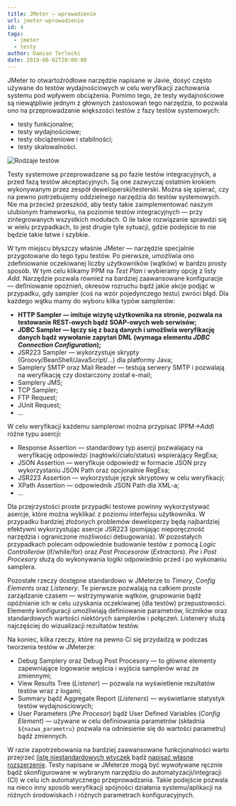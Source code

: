 ```yaml
---
title: JMeter — wprowadzenie
url: jmeter-wprowadzenie
id: 4
tags:
  - jmeter
  - testy
author: Damian Terlecki
date: 2019-06-02T20:00:00
---
```


JMeter to otwartoźródłowe narzędzie napisane w Javie, dosyć często używane do testów wydajnościowych w celu weryfikacji zachowania systemu pod wpływem obciążenia. Pomimo tego, że testy wydajnościowe są niewątpliwie jednym z głównych zastosowań tego narzędzia, to pozwala ono na przeprowadzanie większości testów z fazy testów systemowych:
- testy funkcjonalne;
- testy wydajnościowe;
- testy obciążeniowe i stabilności;
- testy skalowalności.

<img style="background: white" src="/img/hq/testy-systemowe.png" alt="Rodzaje testów" title="Typy testów">

Testy systemowe przeprowadzane są po fazie testów integracyjnych, a przed fazą testów akceptacyjnych. Są one zazwyczaj ostatnim krokiem wykonywanym przez zespół deweloperski/testerski. Można się spierać, czy na pewno potrzebujemy oddzielnego narzędzia do testów systemowych. Nie ma przecież przeszkód, aby testy takie zaimplementować naszym ulubionym frameworku, na poziomie testów integracyjnych — przy zintegrowanych wszystkich modułach. O ile takie rozwiązanie sprawdzi się w wielu przypadkach, to jest drugie tyle sytuacji, gdzie podejście to nie będzie takie łatwe i szybkie.

W tym miejscu błyszczy właśnie JMeter — narzędzie specjalnie przygotowane do tego typu testów. Po pierwsze, umożliwia ono zdefiniowanie oczekiwanej liczby użytkowników (wątków) w bardzo prosty sposób. W tym celu klikamy PPM na *Test Plan* i wybieramy opcję z listy *Add*. Narzędzie pozwala również na bardziej zaawansowane konfiguracje — definiowanie opóźnień, okresów rozruchu bądź jakie akcje podjąć w przypadku, gdy sampler (coś na wzór pojedynczego testu) zwróci błąd. Dla każdego wątku mamy do wyboru kilka typów samplerów:
- **HTTP Sampler — imituje wizytę użytkownika na stronie, pozwala na testowanie REST-owych bądź SOAP-owych web serwisów;**
- **JDBC Sampler — łączy się z bazą danych i umożliwia weryfikację danych bądź wywołanie zapytań DML (wymaga elementu *JDBC Connection Configuration*);**
- JSR223 Sampler — wykorzystuje skrypty (Groovy/BeanShell/JavaScript/…) dla platformy Java;
- Samplery SMTP oraz Mail Reader — testują serwery SMTP i pozwalają na weryfikację czy dostarczony został e-mail;
- Samplery JMS;
- TCP Sampler;
- FTP Request;
- JUnit Request;
- …

W celu weryfikacji każdemu samplerowi można przypisać (PPM->*Add*) różne typu asercji:
- Response Assertion — standardowy typ asercji pozwalajacy na weryfikację odpowiedzi (nagłówki/ciało/status) wspierający RegExa;
- JSON Assertion — weryfikuje odpowiedź w formacie JSON przy wykorzystaniu JSON Path oraz opcjonalnie RegExa;
- JSR223 Assertion — wykorzystuje język skryptowy w celu weryfikacji;
- XPath Assertion — odpowiednik JSON Path dla XML-a;
- …

Dla przejrzystości proste przypadki testowe powinny wykorzystywać asercje, które można wyklikać z poziomu interfejsu użytkownika. W przypadku bardziej złożonych problemów deweloperzy będą najbardziej efektywni wykorzystując asercje JSR223 (pomijając nieporęczność narzędzia i ograniczone możliwości debugowania). W pozostałych przypadkach polecam odpowiednie budowanie testów z pomocą *Logic Controllerów* (if/while/for) oraz *Post Procesorów* (*Extractors*). *Pre* i *Post Procesory* służą do wykonywania logiki odpowiednio przed i po wykonaniu samplera.

Pozostałe rzeczy dostępne standardowo w JMeterze to *Timery*, *Config Elements* oraz *Listenery*. Te pierwsze pozwalają na całkiem proste zarządzanie czasem — wstrzymywanie wątków, grupowanie bądź opóźnianie ich w celu uzyskania oczekiwanej (dla testów) przepustowości. Elementy konfiguracji umożliwiają definiowanie parametrów, liczników oraz standardowych wartości niektórych samplerów i połączeń. Listenery służą najczęściej do wizualizacji rezultatów testów.

Na koniec, kilka rzeczy, które na pewno Ci się przydadzą w podczas tworzenia testów w JMeterze:
- Debug Samplery oraz Debug Post Procesory — to główne elementy zapewniające logowanie wejścia i wyjścia samplerów wraz ze zmiennymi;
- View Results Tree (*Listener*) — pozwala na wyświetlenie rezultatów testów wraz z logami;
- Summary bądź Aggregate Report (*Listeners*) — wyświetlanie statystyk testów wydajnościowych;
- User Parameters (*Pre Procesor*) bądź User Defined Variables (*Config Element*) — używane w celu definiowania parametrów (składnia `${nazwa_parametru}` pozwala na odniesienie się do wartości parametru) bądź zmiennych.

W razie zapotrzebowania na bardziej zaawansowane funkcjonalności warto przejrzeć [listę niestandardowych wtyczek](https://jmeter-plugins.org/) bądź [napisać własne rozszerzenie](https://jmeter.apache.org/usermanual/jmeter_tutorial.html). Testy napisane w JMeterze mogą być wywoływane ręcznie bądź skonfigurowane w wybranym narzędziu do automatyzacji/integracji (CI) w celu ich automatycznego przeprowadzania. Takie podejście pozwala na nieco inny sposób weryfikacji spójności działania systemu/aplikacji na różnych środowiskach i różnych parametrach konfiguracyjnych.